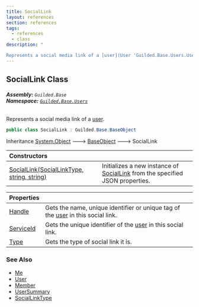 ```yaml
---
title: SocialLink
layout: references
section: references
tags:
  - references
  - class
description: "

Represents a social media link of a [user](User 'Guilded.Base.Users.User')."
---
```


## SocialLink Class
###### **Assembly:** `Guilded.Base`<br/>**Namespace:** [`Guilded.Base.Users`](Guilded.Base.Users 'Guilded.Base.Users')

Represents a social media link of a [user](User 'Guilded.Base.Users.User').

```csharp
public class SocialLink : Guilded.Base.BaseObject
```

Inheritance [System.Object](https://docs.microsoft.com/en-us/dotnet/api/System.Object 'System.Object') &#129106; [BaseObject](BaseObject 'Guilded.Base.BaseObject') &#129106; SocialLink

| Constructors | |
| :--- | :--- |
| [SocialLink(SocialLinkType, string, string)](SocialLink.SocialLink(SocialLinkType,string,string) 'Guilded.Base.Users.SocialLink.SocialLink(Guilded.Base.Users.SocialLinkType, string, string)') | Initializes a new instance of [SocialLink](SocialLink 'Guilded.Base.Users.SocialLink') from the specified JSON properties. |

| Properties | |
| :--- | :--- |
| [Handle](SocialLink.Handle 'Guilded.Base.Users.SocialLink.Handle') | Gets the name, unique identifier or unique tag of the [user](User 'Guilded.Base.Users.User') in this social link. |
| [ServiceId](SocialLink.ServiceId 'Guilded.Base.Users.SocialLink.ServiceId') | Gets the unique identifier of the [user](User 'Guilded.Base.Users.User') in this social link. |
| [Type](SocialLink.Type 'Guilded.Base.Users.SocialLink.Type') | Gets the type of social link it is. |

### See Also
- [Me](Me 'Guilded.Base.Users.Me')
- [User](User 'Guilded.Base.Users.User')
- [Member](Member 'Guilded.Base.Servers.Member')
- [UserSummary](UserSummary 'Guilded.Base.Users.UserSummary')
- [SocialLinkType](SocialLinkType 'Guilded.Base.Users.SocialLinkType')